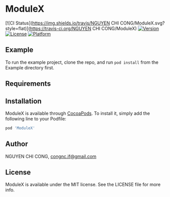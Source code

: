 # ModuleX

[![CI Status](https://img.shields.io/travis/NGUYEN CHI CONG/ModuleX.svg?style=flat)](https://travis-ci.org/NGUYEN CHI CONG/ModuleX)
[![Version](https://img.shields.io/cocoapods/v/ModuleX.svg?style=flat)](https://cocoapods.org/pods/ModuleX)
[![License](https://img.shields.io/cocoapods/l/ModuleX.svg?style=flat)](https://cocoapods.org/pods/ModuleX)
[![Platform](https://img.shields.io/cocoapods/p/ModuleX.svg?style=flat)](https://cocoapods.org/pods/ModuleX)

## Example

To run the example project, clone the repo, and run `pod install` from the Example directory first.

## Requirements

## Installation

ModuleX is available through [CocoaPods](https://cocoapods.org). To install
it, simply add the following line to your Podfile:

```ruby
pod 'ModuleX'
```

## Author

NGUYEN CHI CONG, congnc.if@gmail.com

## License

ModuleX is available under the MIT license. See the LICENSE file for more info.
